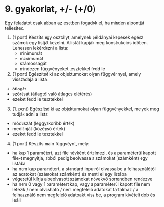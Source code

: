 # 9. gyakorlat, +/- (+/0)

Egy feladatot csak abban az esetben fogadok el, ha minden alpontját teljesíted.

1. (1 pont) Készíts egy osztályt, amelynek példányai képesek egész számok egy listját kezelni. A listát kapják meg konstrukciós időben. Lehessen lekérdezni a lista:
    * minimumát
    * maximumát
    * számosságát
    * mindezen függvényeket tesztekkel fedd le
2. (1 pont) Egészítsd ki az objektumokat olyan függvénnyel, amely visszadaja a lista:
  * átlagát
  * szórását (átlagtól való átlagos elétérés)
  * ezeket fedd le tesztekkel
3. (1. pont) Egészítsd ki az objektumokat olyan függvényekkel, melyek meg tudják adni a lista:
  * móduszát (leggyakoribb érték)
  * mediánját (középső érték)
  * ezeket fedd le tesztekkel
4. (1 pont) Készíts main függvéynt, mely:
  * ha kap 1 paramétert, azt file névként értelmezi, és a paraméterül kapott file-t megnyitja, abból pedig beolvassa a számokat (számként) egy listába
  * ha nem kap paramétert, a standard inputról olvassa be a felhasználótól az adatokat (számokat számként) és menti el egy listába
  * végezetül kiírja a beolvasott számokat növekvő sorrendben rendezve
  * ha nem 0 vagy 1 paramétert kap, vagy a paraméterül kapott file nem létezik / nem olvasható / nem megfelelő adatokat tartalmaz / a felhasználó nem megfelelő adatoakt visz be, a program kivételt dob és leáll
 
